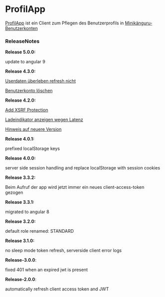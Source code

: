 # ProfilApp

[ProfilApp](https://opa-wetterwachs.de/profil-app) ist ein Client zum Pflegen des Benutzerprofils in [Minikänguru-Benutzerkonten](https://opa-wetterwachs.de/auth-app#/)

### ReleaseNotes

__Release 5.0.0:__

update to angular 9

__Release 4.3.0:__

[Userdaten überleben refresh nicht](https://github.com/heike2718/profil-app/issues/12)

[Benutzerkonto löschen](https://github.com/heike2718/profil-app/issues/9)

__Release 4.2.0:__

[Add XSRF Protection](https://github.com/heike2718/profil-app/issues/2)

[Ladeindikator anzeigen wegen Latenz](https://github.com/heike2718/profil-app/issues/10)

[Hinweis auf neuere Version](https://github.com/heike2718/profil-app/issues/7)

__Release 4.0.1:__

prefixed localStorage keys

__Release 4.0.0:__

server side session handling and replace localStorage with session cookies

__Release 3.3.2:__

Beim Aufruf der app wird jetzt immer ein neues client-access-token gezogen

__Release 3.3.1:__

migrated to angular 8

__Release 3.2.0:__

default role renamed: STANDARD

__Release 3.1.0:__

no sleep mode token refresh, serverside client error logs

__Release-3.0.0__:

fixed 401 when an expired jwt is present

__Release-2.0.0__:

automatically refresh client access token and JWT
